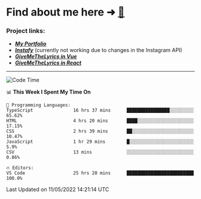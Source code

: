# Find about me here ➜ [🧑](https://pauabella.dev)

### Project links:
- ***[My Portfolio](https://pauabella.dev)***
- ***[Instafy](https://instafy.me)*** (currently not working due to changes in the Instagram API)
- ***[GiveMeTheLyrics in Vue](https://lyrics.pauabella.dev)***
- ***[GiveMeTheLyrics in React](https://pauabella.dev/GiveMeTheLyrics)***

---
<!--START_SECTION:waka-->
![Code Time](http://img.shields.io/badge/Code%20Time-1%2C038%20hrs%2016%20mins-blue)

📊 **This Week I Spent My Time On** 

```text
💬 Programming Languages: 
TypeScript               16 hrs 37 mins      ████████████████░░░░░░░░░   65.62% 
HTML                     4 hrs 20 mins       ████░░░░░░░░░░░░░░░░░░░░░   17.15% 
CSS                      2 hrs 39 mins       ██░░░░░░░░░░░░░░░░░░░░░░░   10.47% 
JavaScript               1 hr 29 mins        █░░░░░░░░░░░░░░░░░░░░░░░░   5.9% 
CSV                      13 mins             ░░░░░░░░░░░░░░░░░░░░░░░░░   0.86%

🔥 Editors: 
VS Code                  25 hrs 20 mins      █████████████████████████   100.0%

```


 Last Updated on 11/05/2022 14:21:14 UTC
<!--END_SECTION:waka-->
